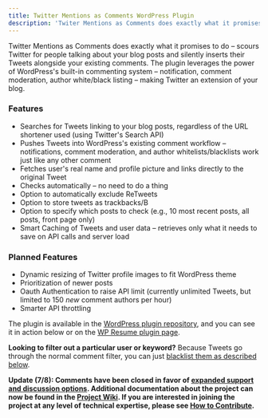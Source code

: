 ```yaml
---
title: Twitter Mentions as Comments WordPress Plugin
description: 'Twiter Mentions as Comments does exactly what it promises to do -- scours Twitter for people talking about your blog posts and silently inserts their Tweets alongside your existing comments.'
---
```


Twitter Mentions as Comments does exactly what it promises to do – scours Twitter for people talking about your blog posts and silently inserts their Tweets alongside your existing comments. The plugin leverages the power of WordPress's built-in commenting system – notification, comment moderation, author white/black listing – making Twitter an extension of your blog.

### Features

* Searches for Tweets linking to your blog posts, regardless of the URL shortener used (using Twitter's Search API)
* Pushes Tweets into WordPress's existing comment workflow – notifications, comment moderation, and author whitelists/blacklists work just like any other comment
* Fetches user's real name and profile picture and links directly to the original Tweet
* Checks automatically – no need to do a thing
* Option to automatically exclude ReTweets
* Option to store tweets as trackbacks/B
* Option to specify which posts to check (e.g., 10 most recent posts, all posts, front page only)
* Smart Caching of Tweets and user data – retrieves only what it needs to save on API calls and server load

### Planned Features

* Dynamic resizing of Twitter profile images to fit WordPress theme
* Prioritization of newer posts
* Oauth Authentication to raise API limit (currently unlimited Tweets, but limited to 150 *new* comment authors per hour)
* Smarter API throttling

The plugin is available in the [WordPress plugin repository](http://wordpress.org/extend/plugins/twitter-mentions-as-comments/), and you can see it in action below or on the [WP Resume plugin page](http://ben.balter.com/2010/09/12/wordpress-resume-plugin/#comment-168).

**Looking to filter out a particular user or keyword?** Because Tweets go through the normal comment filter, you can just [blacklist them as described below](http://ben.balter.com/2010/11/29/twitter-mentions-as-comments/#comment-246).

**Update (7/8): Comments have been closed in favor of [expanded support and discussion options](https://github.com/benbalter/Twitter-Mentions-as-Comments/wiki/Where-to-get-Support-or-Report-an-Issue). Additional documentation about the project can now be found in the [Project Wiki](https://github.com/benbalter/Twitter-Mentions-as-Comments/wiki). If you are interested in joining the project at any level of technical expertise, please see [How to Contribute](https://github.com/benbalter/Twitter-Mentions-as-Comments/wiki/How-to-Contribute).**
